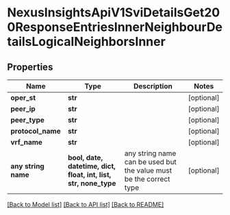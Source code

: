 # NexusInsightsApiV1SviDetailsGet200ResponseEntriesInnerNeighbourDetailsLogicalNeighborsInner


## Properties
Name | Type | Description | Notes
------------ | ------------- | ------------- | -------------
**oper_st** | **str** |  | [optional] 
**peer_ip** | **str** |  | [optional] 
**peer_type** | **str** |  | [optional] 
**protocol_name** | **str** |  | [optional] 
**vrf_name** | **str** |  | [optional] 
**any string name** | **bool, date, datetime, dict, float, int, list, str, none_type** | any string name can be used but the value must be the correct type | [optional]

[[Back to Model list]](../README.md#documentation-for-models) [[Back to API list]](../README.md#documentation-for-api-endpoints) [[Back to README]](../README.md)


